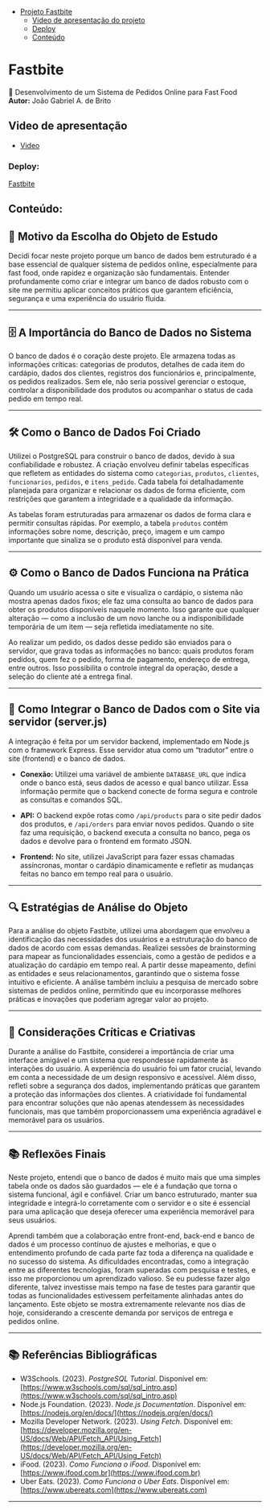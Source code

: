 
- [Projeto Fastbite](#Fastbite)
  - [Video de apresentação do projeto](#Video-de-apresentação)
  -  [Deploy](#Deploy)
    - [Conteúdo](#Conteúdo)

# Fastbite
🍔 Desenvolvimento de um Sistema de Pedidos Online para Fast Food  
**Autor:** João Gabriel A. de Brito

## Video de apresentação

- [Video](./Apresentação.mp4)

### Deploy:

[Fastbite](https://dablorr.github.io/Fastbite/)

## Conteúdo:
## 🎯 Motivo da Escolha do Objeto de Estudo  
Decidi focar neste projeto porque um banco de dados bem estruturado é a base essencial de qualquer sistema de pedidos online, especialmente para fast food, onde rapidez e organização são fundamentais. Entender profundamente como criar e integrar um banco de dados robusto com o site me permitiu aplicar conceitos práticos que garantem eficiência, segurança e uma experiência do usuário fluida.

---

## 🗄️ A Importância do Banco de Dados no Sistema  
O banco de dados é o coração deste projeto. Ele armazena todas as informações críticas: categorias de produtos, detalhes de cada item do cardápio, dados dos clientes, registros dos funcionários e, principalmente, os pedidos realizados. Sem ele, não seria possível gerenciar o estoque, controlar a disponibilidade dos produtos ou acompanhar o status de cada pedido em tempo real.

---

## 🛠️ Como o Banco de Dados Foi Criado  
Utilizei o PostgreSQL para construir o banco de dados, devido à sua confiabilidade e robustez. A criação envolveu definir tabelas específicas que refletem as entidades do sistema como `categorias`, `produtos`, `clientes`, `funcionarios`, `pedidos`, e `itens_pedido`. Cada tabela foi detalhadamente planejada para organizar e relacionar os dados de forma eficiente, com restrições que garantem a integridade e a qualidade da informação.

As tabelas foram estruturadas para armazenar os dados de forma clara e permitir consultas rápidas. Por exemplo, a tabela `produtos` contém informações sobre nome, descrição, preço, imagem e um campo importante que sinaliza se o produto está disponível para venda.

---

## ⚙️ Como o Banco de Dados Funciona na Prática  
Quando um usuário acessa o site e visualiza o cardápio, o sistema não mostra apenas dados fixos; ele faz uma consulta ao banco de dados para obter os produtos disponíveis naquele momento. Isso garante que qualquer alteração — como a inclusão de um novo lanche ou a indisponibilidade temporária de um item — seja refletida imediatamente no site.

Ao realizar um pedido, os dados desse pedido são enviados para o servidor, que grava todas as informações no banco: quais produtos foram pedidos, quem fez o pedido, forma de pagamento, endereço de entrega, entre outros. Isso possibilita o controle integral da operação, desde a seleção do cliente até a entrega final.

---

## 🔗 Como Integrar o Banco de Dados com o Site via servidor (server.js)  
A integração é feita por um servidor backend, implementado em Node.js com o framework Express. Esse servidor atua como um “tradutor” entre o site (frontend) e o banco de dados.  

- **Conexão:** Utilizei uma variável de ambiente `DATABASE_URL` que indica onde o banco está, seus dados de acesso e qual banco utilizar. Essa informação permite que o backend conecte de forma segura e controle as consultas e comandos SQL.

- **API:** O backend expõe rotas como `/api/products` para o site pedir dados dos produtos, e `/api/orders` para enviar novos pedidos. Quando o site faz uma requisição, o backend executa a consulta no banco, pega os dados e devolve para o frontend em formato JSON.

- **Frontend:** No site, utilizei JavaScript para fazer essas chamadas assíncronas, montar o cardápio dinamicamente e refletir as mudanças feitas no banco em tempo real para o usuário.

---

## 🔍 Estratégias de Análise do Objeto  
Para a análise do objeto Fastbite, utilizei uma abordagem que envolveu a identificação das necessidades dos usuários e a estruturação do banco de dados de acordo com essas demandas. Realizei sessões de brainstorming para mapear as funcionalidades essenciais, como a gestão de pedidos e a atualização do cardápio em tempo real. A partir desse mapeamento, defini as entidades e seus relacionamentos, garantindo que o sistema fosse intuitivo e eficiente. A análise também incluiu a pesquisa de mercado sobre sistemas de pedidos online, permitindo que eu incorporasse melhores práticas e inovações que poderiam agregar valor ao projeto.

---

## 📝 Considerações Críticas e Criativas  
Durante a análise do Fastbite, considerei a importância de criar uma interface amigável e um sistema que respondesse rapidamente às interações do usuário. A experiência do usuário foi um fator crucial, levando em conta a necessidade de um design responsivo e acessível. Além disso, refleti sobre a segurança dos dados, implementando práticas que garantem a proteção das informações dos clientes. A criatividade foi fundamental para encontrar soluções que não apenas atendessem às necessidades funcionais, mas que também proporcionassem uma experiência agradável e memorável para os usuários.

---

## 📚 Reflexões Finais  
Neste projeto, entendi que o banco de dados é muito mais que uma simples tabela onde os dados são guardados — ele é a fundação que torna o sistema funcional, ágil e confiável. Criar um banco estruturado, manter sua integridade e integrá-lo corretamente com o servidor e o site é essencial para uma aplicação que deseja oferecer uma experiência memorável para seus usuários. 

Aprendi também que a colaboração entre front-end, back-end e banco de dados é um processo contínuo de ajustes e melhorias, e que o entendimento profundo de cada parte faz toda a diferença na qualidade e no sucesso do sistema. As dificuldades encontradas, como a integração entre as diferentes tecnologias, foram superadas com pesquisa e testes, e isso me proporcionou um aprendizado valioso. Se eu pudesse fazer algo diferente, talvez investisse mais tempo na fase de testes para garantir que todas as funcionalidades estivessem perfeitamente alinhadas antes do lançamento. Este objeto se mostra extremamente relevante nos dias de hoje, considerando a crescente demanda por serviços de entrega e pedidos online.

---

## 📚 Referências Bibliográficas
- W3Schools. (2023). *PostgreSQL Tutorial*. Disponível em: [https://www.w3schools.com/sql/sql_intro.asp](https://www.w3schools.com/sql/sql_intro.asp)  
- Node.js Foundation. (2023). *Node.js Documentation*. Disponível em: [https://nodejs.org/en/docs/](https://nodejs.org/en/docs/)  
- Mozilla Developer Network. (2023). *Using Fetch*. Disponível em: [https://developer.mozilla.org/en-US/docs/Web/API/Fetch_API/Using_Fetch](https://developer.mozilla.org/en-US/docs/Web/API/Fetch_API/Using_Fetch)  
- iFood. (2023). *Como Funciona o iFood*. Disponível em: [https://www.ifood.com.br](https://www.ifood.com.br)  
- Uber Eats. (2023). *Como Funciona o Uber Eats*. Disponível em: [https://www.ubereats.com](https://www.ubereats.com)  

---
